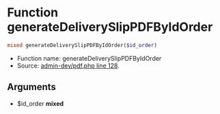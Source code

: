 Function generateDeliverySlipPDFByIdOrder
===========================





```php
mixed generateDeliverySlipPDFByIdOrder($id_order)
```

* Function name: generateDeliverySlipPDFByIdOrder
* Source: [admin-dev/pdf.php line 128](https://github.com/PrestaShop/PrestaShop/blob/1.5.0.2/admin-dev/pdf.php#L128).

Arguments
---------

* $id_order **mixed**

